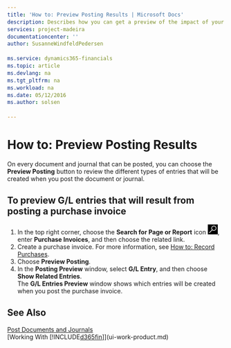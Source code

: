 ```yaml
---
title: 'How to: Preview Posting Results | Microsoft Docs'
description: Describes how you can get a preview of the impact of your changes before you post anything.
services: project-madeira
documentationcenter: ''
author: SusanneWindfeldPedersen

ms.service: dynamics365-financials
ms.topic: article
ms.devlang: na
ms.tgt_pltfrm: na
ms.workload: na
ms.date: 05/12/2016
ms.author: solsen

---
```

# How to: Preview Posting Results
On every document and journal that can be posted, you can choose the **Preview Posting** button to review the different types of entries that will be created when you post the document or journal.

## To preview G/L entries that will result from posting a purchase invoice
1. In the top right corner, choose the **Search for Page or Report** icon ![Search for Page or Report](media/ui-search/search_small.png "Search for Page or Report icon"), enter **Purchase Invoices**, and then choose the related link.
2. Create a purchase invoice. For more information, see [How to: Record Purchases](purchasing-how-record-purchases.md).
3. Choose **Preview Posting**.
4. In the **Posting Preview** window, select **G/L Entry**, and then choose **Show Related Entries**.  
   The **G/L Entries Preview** window shows which entries will be created when you post the purchase invoice.

## See Also
[Post Documents and Journals](ui-post-documents-journals.md)  
[Working With [!INCLUDE[d365fin](includes/d365fin_md.md)]](ui-work-product.md)

